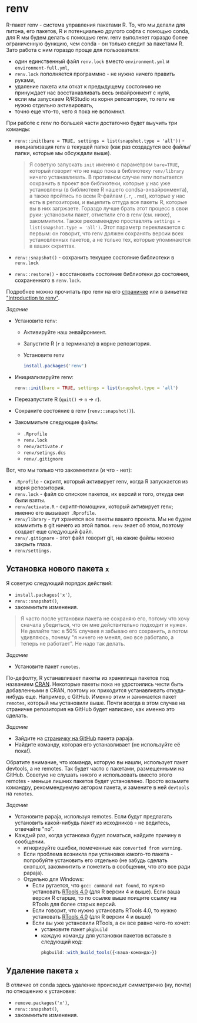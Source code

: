 # renv

R-пакет renv - система управления пакетами R.
То, что мы делали для питона, его пакетов, R и потенциально другого софта с помощью conda, для R мы будем делать с помощью renv.
renv выполняет гораздо более ограниченную функцию, чем conda - он только следит за пакетами R.
Зато работа с ним гораздо проще для пользователя:

- один единственный файл `renv.lock` вместо `environment.yml` и `environment-full.yml`,
- `renv.lock` пополняется программно - не нужно ничего править руками,
- удаление пакета или откат к предыдущему состоянию не принуждает нас восстанавливать весь энвайронмент с нуля,
- если мы запускаем R/RStudio из корня репозитория, то renv не нужно отдельно активировать,
- точно еще что-то, чего я пока не вспомнил.

При работе с renv по большей части достаточно будет выучить три команды:

- `renv::init(bare = TRUE, settings = list(snapshot.type = 'all'))` - инициализация renv в текущей папке (как раз создадутся все файлы/папки, которые мы обсуждали выше).

	> Я советую запускать `init` именно с параметром `bare=TRUE`, который говорит что не надо пока в библиотеку `renv/library` ничего устанавливать.
	> В противном случае renv попытается сохранить в проект все библиотеки, которые у нас уже установлены (в библиотеке R нашего condsa-энвайронмента), а также пройтись по всем R-файлам (`.r`, `.rmd`), которые у нас есть в репозитории, и выцепить оттуда все пакеты R, которые вы в них загржаете.
	> Гораздо лучше брать этот процесс в свои руки: установили пакет, отметили его в renv (см. ниже), закоммитили.
	> Также рекоммендую проставлять `settings = list(snapshot.type = 'all')`. Этот параметр перекликается с первым: он говорит, что renv должен сохранять версии всех установленных пакетов, а не только тех, которые упоминаются в ваших скриптах.

- `renv::snapshot()` - сохранить текущее состояние библиотеки в `renv.lock`
- `renv::restore()` - восстановить состояние библиотеки до состояния, сохраненного в `renv.lock`.

Подробнее можно прочитать про renv на его [страничке](https://rstudio.github.io/renv/index.html) или в виньетке ["Introduction to renv"](https://rstudio.github.io/renv/articles/renv.html).

*Задание*

- Установите renv:

	- Активируйте наш энвайронмент.
	- Запустите R (`r` в терминале) в корне репозитория.
	- Установите renv

		```r
		install.packages('renv')
		```
	
- Инициализируйте renv:

	```r
	renv::init(bare = TRUE, settings = list(snapshot.type = 'all')
	```


- Перезапустите R (`quit()` -> `n` -> `r`).
- Сохраните состояние в renv (`renv::snapshot()`).
- Закоммитьте следующие файлы:
    - `.Rprofile`
	- `renv.lock`
	- `renv/activate.r`
	- `renv/setings.dcs`
	- `renv/.gitignore`


Вот, что мы только что закоммитили (и что - нет):

- `.Rprofile` - скрипт, который активирует renv, когда R запускается из корня репозитория.
- `renv.lock` - файл со списком пакетов, их версий и того, откуда они были взяты.
- `renv/activate.R` - скрипт-помощник, который активирует renv; именно его вызывает `.Rprofile`.
- `renv/library` - тут хранятся все пакеты вашего проекта.
Мы не будем коммитить в git ничего из этой папки.
`renv` знает об этом, поэтому создает еще следующий файл.
- `renv/.gitignore` - этот файл говорит git, на какие файлы можно закрыть глаза.
- `renv/settings.`


## Установка нового пакета `x`

Я советую следующий порядок действий:

- `install.packages('x')`,
- `renv::snapshot()`,
- закоммитьте изменения.

> Я часто после установки пакета не сохраняю его, потому что хочу сначала убедиться, что он мне действительно подходит и нужен.
> Не делайте так: в 50% случаев я забываю его сохранить, а потом удивляюсь, почему "я ничего не менял, оно все работало, а теперь не работает".
> Не надо так делать.

*Задание*

- Установите пакет `remotes`.


По-дефолту, R устанавливает пакеты из хранилища пакетов под названием [CRAN](https://cran.r-project.org/).
Некоторые пакеты пока не удостоились чести быть добавленными в CRAN, поэтому их приходится устанавливать откуда-нибудь еще.
Например, с GitHub.
Именно этим и занимается пакет `remotes`, который мы установили выше.
Почти всегда в этом случае на страничке репозитория на GitHub будет написано, как именно это сделать.

*Задание*

- Зайдите на [страничку на GitHub](https://github.com/crsh/papaja) пакета papaja.
- Найдите команду, которая его устанавливает (не используйте её пока!).

Обратите внимание, что команда, которую вы нашли, использует пакет devtools, а не remotes.
Так будет часто с пакетами, размещенными на GitHub.
Советую не слушать никого и использовать вместо этого remotes - меньше лишних пакетов будет установлено.
Просто возьмите командру, рекоммендуемую автором пакета, и замените в ней `devtools` на `remotes`.

*Задание*

- Установите papaja, используя remotes.
Если будут предлагать установить какой-нибудь пакет из исходников - не ведитесь, отвечайте "no".
- Каждый раз, когда установка будет ломаться, найдите причину в сообщении.
    - игнорируйте ошибки, помеченные как `converted from warning`.
    - Если проблема возникла при установке какого-то пакета - попробуйте установить его отдельно (не забудь сделать снэпшот, закоммитить и пометить в сообщении, что это все ради papaja).
    - Отдельно для Windows:
		- Если ругается, что `gcc: command not found`, то нужно установать [RTools 4.0](https://cran.r-project.org/bin/windows/Rtools/) (для R версии 4 и выше).
		Если ваша версия R старше, то по ссылке выше поищите ссылку на RTools для более старых версий.
		- Если говорит, что нужно установать RTools 4.0, то нужно установать [RTools 4.0](https://cran.r-project.org/bin/windows/Rtools/) (для R версии 4 и выше)
		- Если вы уже установили RTools, а он все равно чего-то хочет:
			- установите пакет `pkgbuild`
			- каждую команду для установки пакетов вставьте в следующий код:
				```r
				pkgbuild::with_build_tools({<ваша-команда>})
				```


## Удаление пакета `x`

В отличие от conda здесь удаление происходит симметрично (ну, почти) по отношению к установке:

- `remove.packages('x')`,
- `renv::snapshot()`,
- закоммитьте изменения.

